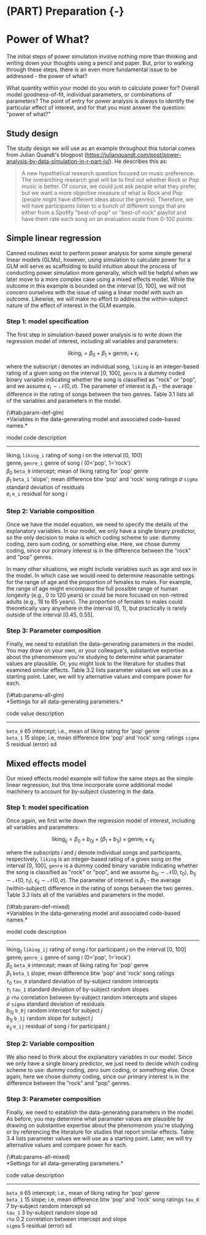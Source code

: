 


# (PART) Preparation {-}

# Power of What?

The initial steps of power simulation involve nothing more than thinking and writing down your thoughts using a pencil and paper. But, prior to walking through these steps, there is an even more fundamental issue to be addressed - the power of what?

What quantity within your model do you wish to calculate power for? Overall model goodness-of-fit, individual parameters, or combinations of parameters? The point of entry for power analysis is always to identify the particular effect of interest, and for that you must answer the question: "power of what?"

## Study design

The study design we will use as an example throughout this tutorial comes from Julian Quandt's blogpost (<https://julianquandt.com/post/power-analysis-by-data-simulation-in-r-part-iv/>). He describes this as:

> A new hypothetical research question focused on music preference. The overarching research goal will be to find out whether Rock or Pop music is better. Of course, we could just ask people what they prefer, but we want a more objective measure of what is Rock and Pop (people might have different ideas about the genres). Therefore, we will have participants listen to a bunch of different songs that are either from a Spotify "best-of-pop" or "best-of-rock" playlist and have them rate each song on an evaluation scale from 0-100 points. 

## Simple linear regression

Canned routines exist to perform power analysis for some simple general linear models (GLMs), however, using simulation to calculate power for a GLM will serve as scaffolding to build intuition about the process of conducting power simulation more generally, which will be helpful when we later move to a more complex case using a mixed effects model. While the outcome in this example is bounded on the interval [0, 100], we will not concern ourselves with the issue of using a linear model with such an outcome. Likewise, we will make no effort to address the within-subject nature of the effect of interest in the GLM example.

### Step 1: model specification

The first step in simulation-based power analysis is to write down the regression model of interest, including all variables and parameters:

$$
\textrm{liking}_i = \beta_0 + \beta_1 \times \textrm{genre}_i + \epsilon_i
$$

where the subscript $i$ denotes an individual song, `liking` is an integer-based rating of a given song on the interval [0, 100], `genre` is a dummy coded binary variable indicating whether the song is classified as "rock" or "pop", and we assume $\epsilon_{i} \sim \mathcal{N}(0, \sigma)$. The parameter of interest is $\beta_1$ - the average difference in the rating of songs between the two genres. Table 3.1 lists all of the variables and parameters in the model.

<caption>(\#tab:param-def-glm)</caption>

<div custom-style='Table Caption'>*Variables in the data-generating model and associated code-based names.*</div>


model                 code                  description                                                
--------------------  --------------------  -----------------------------------------------------------
$\textrm{liking}_i$   $\texttt{liking_i}$   rating of song $i$ on the interval [0, 100]                
$\textrm{genre}_i$    $\texttt{genre_i}$    genre of song $i$ (0='pop', 1='rock')                      
$\beta_0$             $\texttt{beta_0}$     intercept; mean of liking rating for 'pop' genre           
$\beta_1$             $\texttt{beta_1}$     'slope'; mean difference btw 'pop' and 'rock' song ratings 
$\sigma$              $\texttt{sigma}$      standard deviation of residuals                            
$e_{i}$               $\texttt{e_i}$        residual for song $i$                                      

### Step 2: Variable composition

Once we have the model equation, we need to specify the details of the explanatory variables. In our model, we only have a single binary predictor, so the only decision to make is which coding scheme to use: dummy coding, zero sum coding, or something else. Here, we chose dummy coding, since our primary interest is in the difference between the "rock" and "pop" genres. 

In many other situations, we might include variables such as age and sex in the model. In which case we would need to determine reasonable settings for the range of age and the proportion of females to males. For example, the range of age might encompass the full possible range of human longevity (e.g., 0 to 120 years) or could be more focused on non-retired adults (e.g., 18 to 65 years). The proportion of females to males could theoretically vary anywhere in the interval (0, 1), but practically is rarely outside of the interval [0.45, 0.55].

### Step 3: Parameter composition

Finally, we need to establish the data-generating parameters in the model. You may draw on your own, or your colleague's, substantive expertise about the phenomenom you're studying to determine what paramater values are plausible. Or, you might look to the literature for studies that examined similar effects. Table 3.2 lists parameter values we will use as a starting point. Later, we will try alternative values and compare power for each.

<caption>(\#tab:params-all-glm)</caption>

<div custom-style='Table Caption'>*Settings for all data-generating parameters.*</div>


code                value   description                                                   
------------------  ------  --------------------------------------------------------------
$\texttt{beta_0}$   65      intercept; i.e., mean of liking rating for 'pop' genre        
$\texttt{beta_1}$   15      slope; i.e, mean difference btw 'pop' and 'rock' song ratings 
$\texttt{sigma}$    5       residual (error) sd                                           

## Mixed effects model

Our mixed effects model example will follow the same steps as the simple linear regression, but this time incorporate some additional model machinery to account for by-subject clustering in the data.

### Step 1: model specification

Once again, we first write down the regression model of interest, including all variables and parameters:

$$
\textrm{liking}_{ij} = \beta_0 + b_{0j} + (\beta_1 + b_{1j}) \times \textrm{genre}_i + \epsilon_{ij}
$$

where the subscripts $i$ and $j$ denote individual songs and participants, respectively, `liking` is an integer-based rating of a given song on the interval [0, 100], `genre` is a dummy coded binary variable indicating whether the song is classified as "rock" or "pop", and we assume $b_{0j} \sim \mathcal{N}(0, \tau_0)$, $b_{1j} \sim \mathcal{N}(0, \tau_1)$, $\epsilon_{ij} \sim \mathcal{N}(0, \sigma)$. The parameter of interest is $\beta_1$ - the average (within-subject) difference in the rating of songs between the two genres. Table 3.3 lists all of the variables and parameters in the model. 

<caption>(\#tab:param-def-mixed)</caption>

<div custom-style='Table Caption'>*Variables in the data-generating model and associated code-based names.*</div>


model                    code                   description                                                     
-----------------------  ---------------------  ----------------------------------------------------------------
$\textrm{liking}_{ij}$   $\texttt{liking_ij}$   rating of song $i$ for participant $j$ on the interval [0, 100] 
$\textrm{genre}_i$       $\texttt{genre_i}$     genre of song $i$ (0='pop', 1='rock')                           
$\beta_0$                $\texttt{beta_0}$      intercept; mean of liking rating for 'pop' genre                
$\beta_1$                $\texttt{beta_1}$      slope; mean difference btw 'pop' and 'rock' song ratings        
$\tau_0$                 $\texttt{tau_0}$       standard deviation of by-subject random intercepts              
$\tau_1$                 $\texttt{tau_1}$       standard deviation of by-subject random slopes                  
$\rho$                   $\texttt{rho}$         correlation between by-subject random intercepts and slopes     
$\sigma$                 $\texttt{sigma}$       standard deviation of residuals                                 
$b_{0j}$                 $\texttt{b_0j}$        random intercept for subject $j$                                
$b_{1j}$                 $\texttt{b_1j}$        random slope for subject $j$                                    
$e_{ij}$                 $\texttt{e_ij}$        residual of song $i$ for participant $j$                        

### Step 2: Variable composition

We also need to think about the explanatory variables in our model. Since we only have a single binary predictor, we just need to decide which coding scheme to use: dummy coding, zero sum coding, or something else. Once again, here we chose dummy coding, since our primary interest is in the difference between the "rock" and "pop" genres.

### Step 3: Parameter composition

Finally, we need to establish the data-generating parameters in the model. As before, you may determine what paramater values are plausible by drawing on substantive expertise about the phenomenom you're studying or by referencing the literature for studies that report similar effects. Table 3.4 lists parameter values we will use as a starting point. Later, we will try alternative values and compare power for each.

<caption>(\#tab:params-all-mixed)</caption>

<div custom-style='Table Caption'>*Settings for all data-generating parameters.*</div>


code                value   description                                                   
------------------  ------  --------------------------------------------------------------
$\texttt{beta_0}$   65      intercept; i.e., mean of liking rating for 'pop' genre        
$\texttt{beta_1}$   15      slope; i.e, mean difference btw 'pop' and 'rock' song ratings 
$\texttt{tau_0}$    7       by-subject random intercept sd                                
$\texttt{tau_1}$    3       by-subject random slope sd                                    
$\texttt{rho}$      0.2     correlation between intercept and slope                       
$\texttt{sigma}$    5       residual (error) sd                                           
